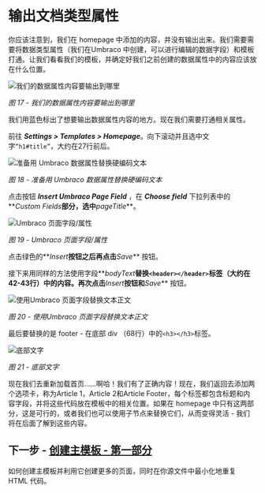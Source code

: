 # 输出文档类型属性 #

你应该注意到，我们在 homepage 中添加的内容，并没有输出出来。我们需要需要将数据类型属性（我们在Umbraco 中创建，可以进行编辑的数据字段）和模板打通。让我们看看我们的模板，并确定好我们之前创建的数据属性中的内容应该放在什么位置。



![我们的数据属性内容要输出到哪里](images/figure-17-where-our-data-fields-go.png)

*图 17 - 我们的数据属性内容要输出到哪里*

我们用蓝色标出了想要输出数据属性内容的地方。现在我们需要打通相关属性。

前往 **_Settings > Templates > Homepage_**。向下滚动并且选中文字`“h1#title”`，大约在27行前后。

![准备用 Umbraco 数据属性替换硬编码文本](images/figure-18-replace-hardcoded-text-with-umbraco-page-field.png)

*图 18 - 准备用 Umbraco 数据属性替换硬编码文本*

点击按钮 **_Insert Umbraco Page Field_** ，在 **_Choose field_** 下拉列表中的**_Custom Fields_**部分，选中**_pageTitle_**。

![Umbraco 页面字段/属性](images/figure-19-umbraco-page-field.png)

*图 19 -  Umbraco 页面字段/属性*

点击绿色的**_Insert_**按钮之后再点击**_Save_** 按钮。

接下来用同样的方法使用字段**_bodyText_**替换`<header></header>`标签（大约在42-43行）中的内容。再次点击**_Insert_**按钮和**_Save_** 按钮。

![使用Umbraco 页面字段替换文本正文](images/figure-20-replace-bodytext-with-page-field.png)

*图 20 - 使用Umbraco 页面字段替换文本正文*

最后要替换的是 footer - 在底部 div （68行）中的`<h3></h3>`标签。

![底部文字](images/figure-21-footer-text.png)

*图 21 - 底部文字*


现在我们去重新加载首页……啊哈！我们有了正确内容！现在，我们返回去添加两个选项卡，称为Article 1，Article 2和Article Footer，每个标签都包含标题和内容字段，并将这些代码放在模板中的相关位置。如果在 homepage 中只有这两部分，这是可行的，或者我们也可以使用子节点来替换它们，从而变得灵活 - 我们将在后面了解到这些内容。

## 下一步 - [创建主模板 - 第一部分](Creating-Master-Template-Part-1.md) ##
如何创建主模板并利用它创建更多的页面，同时在你源文件中最小化地重复 HTML 代码。